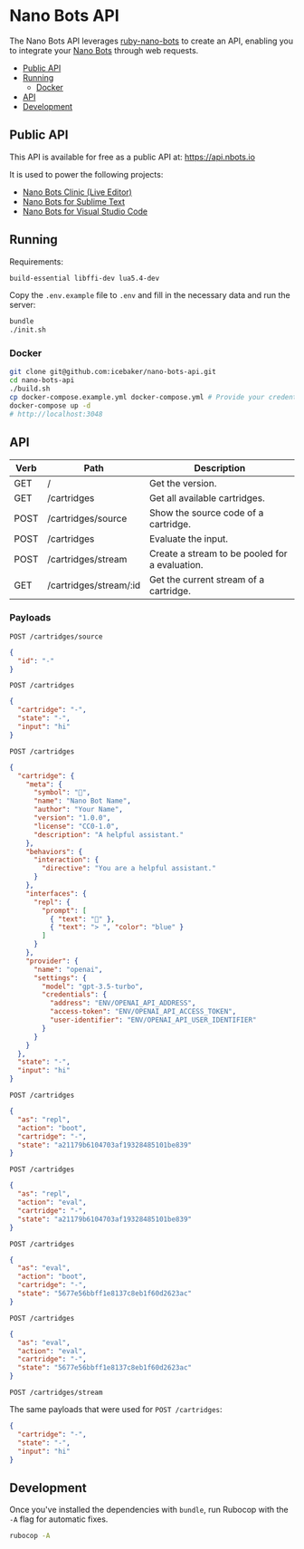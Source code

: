 # Nano Bots API

The Nano Bots API leverages [ruby-nano-bots](https://github.com/icebaker/ruby-nano-bots) to create an API, enabling you to integrate your [Nano Bots](https://github.com/icebaker/nano-bots) through web requests.

- [Public API](#public-api)
- [Running](#running)
  - [Docker](#docker)
- [API](#api)
- [Development](#Development)

## Public API

This API is available for free as a public API at: https://api.nbots.io

It is used to power the following projects:

- [Nano Bots Clinic (Live Editor)](https://clinic.nbots.io)
- [Nano Bots for Sublime Text](https://github.com/icebaker/sublime-nano-bots)
- [Nano Bots for Visual Studio Code](https://github.com/icebaker/vscode-nano-bots)

## Running

Requirements:
```bash
build-essential libffi-dev lua5.4-dev
```

Copy the `.env.example` file to `.env` and fill in the necessary data and run the server:

```sh
bundle
./init.sh
```

### Docker

```sh
git clone git@github.com:icebaker/nano-bots-api.git
cd nano-bots-api
./build.sh
cp docker-compose.example.yml docker-compose.yml # Provide your credentials.
docker-compose up -d
# http://localhost:3048
```

## API

| Verb | Path                   | Description                                    |
|------|------------------------|------------------------------------------------|
| GET  | /                      | Get the version.                               |
| GET  | /cartridges            | Get all available cartridges.                  |
| POST | /cartridges/source     | Show the source code of a cartridge.           |
| POST | /cartridges            | Evaluate the input.                            |
| POST | /cartridges/stream     | Create a stream to be pooled for a evaluation. |
| GET  | /cartridges/stream/:id | Get the current stream of a cartridge.         |


### Payloads

`POST /cartridges/source`
```json
{
  "id": "-"
}
```

`POST /cartridges`
```json
{
  "cartridge": "-",
  "state": "-",
  "input": "hi"
}
```

`POST /cartridges`
```json
{
  "cartridge": {
    "meta": {
      "symbol": "🤖",
      "name": "Nano Bot Name",
      "author": "Your Name",
      "version": "1.0.0",
      "license": "CC0-1.0",
      "description": "A helpful assistant."
    },
    "behaviors": {
      "interaction": {
        "directive": "You are a helpful assistant."
      }
    },
    "interfaces": {
      "repl": {
        "prompt": [
          { "text": "🤖" },
          { "text": "> ", "color": "blue" }
        ]
      }
    },
    "provider": {
      "name": "openai",
      "settings": {
        "model": "gpt-3.5-turbo",
        "credentials": {
          "address": "ENV/OPENAI_API_ADDRESS",
          "access-token": "ENV/OPENAI_API_ACCESS_TOKEN",
          "user-identifier": "ENV/OPENAI_API_USER_IDENTIFIER"
        }
      }
    }
  },
  "state": "-",
  "input": "hi"
}
```

`POST /cartridges`
```json
{
  "as": "repl",
  "action": "boot",
  "cartridge": "-",
  "state": "a21179b6104703af19328485101be839"
}
```

`POST /cartridges`
```json
{
  "as": "repl",
  "action": "eval",
  "cartridge": "-",
  "state": "a21179b6104703af19328485101be839"
}
```

`POST /cartridges`
```json
{
  "as": "eval",
  "action": "boot",
  "cartridge": "-",
  "state": "5677e56bbff1e8137c8eb1f60d2623ac"
}
```

`POST /cartridges`
```json
{
  "as": "eval",
  "action": "eval",
  "cartridge": "-",
  "state": "5677e56bbff1e8137c8eb1f60d2623ac"
}
```

`POST /cartridges/stream`

The same payloads that were used for `POST /cartridges`:

```json
{
  "cartridge": "-",
  "state": "-",
  "input": "hi"
}
```

## Development

Once you've installed the dependencies with `bundle`, run Rubocop with the `-A` flag for automatic fixes.

```sh
rubocop -A
```
